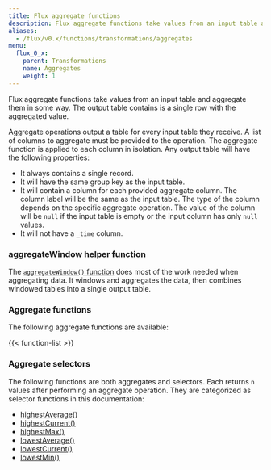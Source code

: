 ```yaml
---
title: Flux aggregate functions
description: Flux aggregate functions take values from an input table and aggregate them in some way.
aliases:
  - /flux/v0.x/functions/transformations/aggregates
menu:
  flux_0_x:
    parent: Transformations
    name: Aggregates
    weight: 1
---
```


Flux aggregate functions take values from an input table and aggregate them in some way.
The output table contains is a single row with the aggregated value.

Aggregate operations output a table for every input table they receive.
A list of columns to aggregate must be provided to the operation.
The aggregate function is applied to each column in isolation.
Any output table will have the following properties:

- It always contains a single record.
- It will have the same group key as the input table.
- It will contain a column for each provided aggregate column.
  The column label will be the same as the input table.
  The type of the column depends on the specific aggregate operation.
  The value of the column will be `null` if the input table is empty or the input column has only `null` values.
- It will not have a `_time` column.

### aggregateWindow helper function
The [`aggregateWindow()` function](/flux/v0.x/functions/transformations/aggregates/aggregatewindow)
does most of the work needed when aggregating data.
It windows and aggregates the data, then combines windowed tables into a single output table.

### Aggregate functions
The following aggregate functions are available:

{{< function-list >}}

### Aggregate selectors
The following functions are both aggregates and selectors.
Each returns `n` values after performing an aggregate operation.
They are categorized as selector functions in this documentation:

- [highestAverage()](/flux/v0.x/functions/transformations/selectors/highestaverage)
- [highestCurrent()](/flux/v0.x/functions/transformations/selectors/highestcurrent)
- [highestMax()](/flux/v0.x/functions/transformations/selectors/highestmax)
- [lowestAverage()](/flux/v0.x/functions/transformations/selectors/lowestaverage)
- [lowestCurrent()](/flux/v0.x/functions/transformations/selectors/lowestcurrent)
- [lowestMin()](/flux/v0.x/functions/transformations/selectors/lowestmin)
